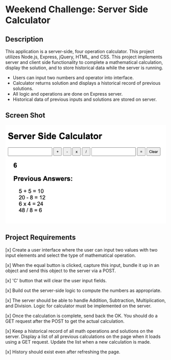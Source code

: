 # Weekend Challenge: Server Side Calculator

## Description
This application is a server-side, four operation calculator. This project utilizes Node.js, Express, jQuery, HTML, and CSS. This project implements server and client side functionality to complete a mathematical calculation, display the solution, and to store historical data while the server is running.

- Users can input two numbers and operator into interface.
- Calculator returns solution and displays a historical record of previous solutions.
- All logic and operations are done on Express server.
- Historical data of previous inputs and solutions are stored on server.

## Screen Shot
![Screen Shot](images/screenshot.png)

## Project Requirements
[x] Create a user interface where the user can input two values with two input elements and select the type of mathematical operation.

[x] When the equal button is clicked, capture this input, bundle it up in an object and send this object to the server via a POST.

[x] 'C' button that will clear the user input fields.

[x] Build out the server-side logic to compute the numbers as appropriate.

[x] The server should be able to handle Addition, Subtraction, Multiplication, and Division. Logic for calculator must be implemented on the server.

[x] Once the calculation is complete, send back the OK. You should do a GET request after the POST to get the actual calculation.

[x] Keep a historical record of all math operations and solutions on the server. Display a list of all previous calculations on the page when it loads using a GET request. Update the list when a new calculation is made.

[x] History should exist even after refreshing the page.